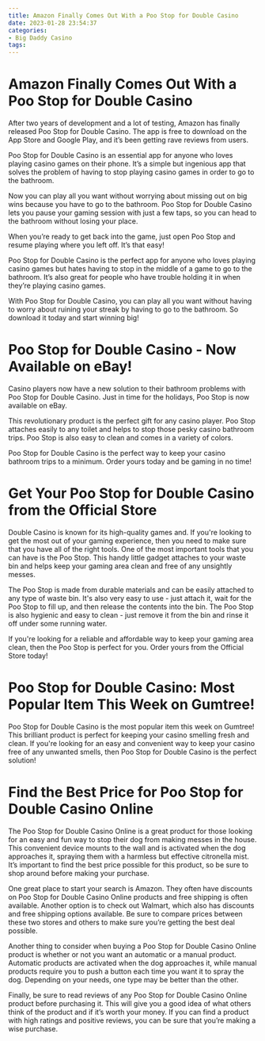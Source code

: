 ```yaml
---
title: Amazon Finally Comes Out With a Poo Stop for Double Casino 
date: 2023-01-28 23:54:37
categories:
- Big Daddy Casino
tags:
---
```



#  Amazon Finally Comes Out With a Poo Stop for Double Casino 

After two years of development and a lot of testing, Amazon has finally released Poo Stop for Double Casino. The app is free to download on the App Store and Google Play, and it’s been getting rave reviews from users.

Poo Stop for Double Casino is an essential app for anyone who loves playing casino games on their phone. It’s a simple but ingenious app that solves the problem of having to stop playing casino games in order to go to the bathroom.

Now you can play all you want without worrying about missing out on big wins because you have to go to the bathroom. Poo Stop for Double Casino lets you pause your gaming session with just a few taps, so you can head to the bathroom without losing your place.

When you’re ready to get back into the game, just open Poo Stop and resume playing where you left off. It’s that easy!

Poo Stop for Double Casino is the perfect app for anyone who loves playing casino games but hates having to stop in the middle of a game to go to the bathroom. It’s also great for people who have trouble holding it in when they’re playing casino games.

With Poo Stop for Double Casino, you can play all you want without having to worry about ruining your streak by having to go to the bathroom. So download it today and start winning big!

#  Poo Stop for Double Casino - Now Available on eBay! 

Casino players now have a new solution to their bathroom problems with Poo Stop for Double Casino. Just in time for the holidays, Poo Stop is now available on eBay.

This revolutionary product is the perfect gift for any casino player. Poo Stop attaches easily to any toilet and helps to stop those pesky casino bathroom trips. Poo Stop is also easy to clean and comes in a variety of colors.

Poo Stop for Double Casino is the perfect way to keep your casino bathroom trips to a minimum. Order yours today and be gaming in no time!

#  Get Your Poo Stop for Double Casino from the Official Store 

Double Casino is known for its high-quality games and. If you're looking to get the most out of your gaming experience, then you need to make sure that you have all of the right tools. One of the most important tools that you can have is the Poo Stop. This handy little gadget attaches to your waste bin and helps keep your gaming area clean and free of any unsightly messes.

The Poo Stop is made from durable materials and can be easily attached to any type of waste bin. It's also very easy to use - just attach it, wait for the Poo Stop to fill up, and then release the contents into the bin. The Poo Stop is also hygienic and easy to clean - just remove it from the bin and rinse it off under some running water.

If you're looking for a reliable and affordable way to keep your gaming area clean, then the Poo Stop is perfect for you. Order yours from the Official Store today!

#  Poo Stop for Double Casino: Most Popular Item This Week on Gumtree! 

Poo Stop for Double Casino is the most popular item this week on Gumtree! This brilliant product is perfect for keeping your casino smelling fresh and clean. If you're looking for an easy and convenient way to keep your casino free of any unwanted smells, then Poo Stop for Double Casino is the perfect solution!

#  Find the Best Price for Poo Stop for Double Casino Online

The Poo Stop for Double Casino Online is a great product for those looking for an easy and fun way to stop their dog from making messes in the house. This convenient device mounts to the wall and is activated when the dog approaches it, spraying them with a harmless but effective citronella mist. It’s important to find the best price possible for this product, so be sure to shop around before making your purchase.

One great place to start your search is Amazon. They often have discounts on Poo Stop for Double Casino Online products and free shipping is often available. Another option is to check out Walmart, which also has discounts and free shipping options available. Be sure to compare prices between these two stores and others to make sure you’re getting the best deal possible.

Another thing to consider when buying a Poo Stop for Double Casino Online product is whether or not you want an automatic or a manual product. Automatic products are activated when the dog approaches it, while manual products require you to push a button each time you want it to spray the dog. Depending on your needs, one type may be better than the other.

Finally, be sure to read reviews of any Poo Stop for Double Casino Online product before purchasing it. This will give you a good idea of what others think of the product and if it’s worth your money. If you can find a product with high ratings and positive reviews, you can be sure that you’re making a wise purchase.